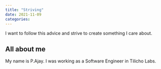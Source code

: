 ```yaml
---
title: "Striving"
date: 2021-11-09
categories:
---
```


I want to follow this advice and strive to create something I care about.

## All about me

My name is P.Ajay. I was working as a Software Engineer in Tilicho Labs.
